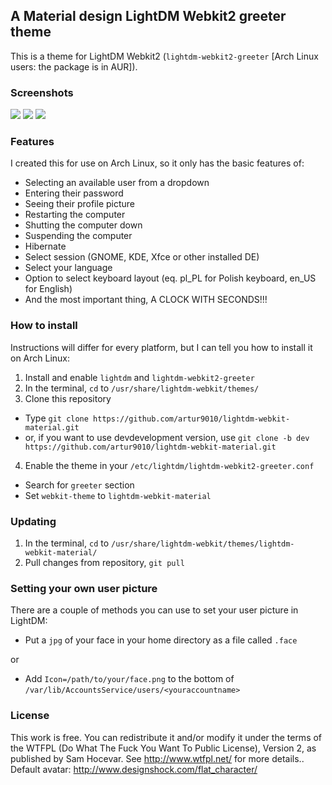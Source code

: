 ## A Material design LightDM Webkit2 greeter theme

This is a theme for LightDM Webkit2 (`lightdm-webkit2-greeter` [Arch Linux users: the package is in AUR]).

### Screenshots

![](http://i.imgur.com/ErJvB4i.jpg)
![](http://i.imgur.com/GLZUtd2.jpg)
![](http://i.imgur.com/0bov99y.jpg)

### Features

I created this for use on Arch Linux, so it only has the basic features of:

- Selecting an available user from a dropdown
- Entering their password
- Seeing their profile picture
- Restarting the computer
- Shutting the computer down
- Suspending the computer
- Hibernate
- Select session (GNOME, KDE, Xfce or other installed DE)
- Select your language
- Option to select keyboard layout (eq. pl_PL for Polish keyboard, en_US for English)
- And the most important thing, A CLOCK WITH SECONDS!!!

### How to install

Instructions will differ for every platform, but I can tell you how to install it on Arch Linux:

1. Install and enable `lightdm` and `lightdm-webkit2-greeter`
2. In the terminal, `cd` to `/usr/share/lightdm-webkit/themes/`
3. Clone this repository
  - Type `git clone https://github.com/artur9010/lightdm-webkit-material.git`
  - or, if you want to use devdevelopment version, use `git clone -b dev https://github.com/artur9010/lightdm-webkit-material.git`
4. Enable the theme in your `/etc/lightdm/lightdm-webkit2-greeter.conf`
  - Search for `greeter` section
  - Set `webkit-theme` to `lightdm-webkit-material`

### Updating
1. In the terminal, `cd` to `/usr/share/lightdm-webkit/themes/lightdm-webkit-material/`
2. Pull changes from repository, `git pull`

### Setting your own user picture

There are a couple of methods you can use to set your user picture in LightDM:

- Put a `jpg` of your face in your home directory as a file called `.face`

or

- Add `Icon=/path/to/your/face.png` to the bottom of `/var/lib/AccountsService/users/<youraccountname>`


### License
This work is free. You can redistribute it and/or modify it under the terms of the WTFPL (Do What The Fuck You Want To Public License), Version 2, as published by Sam Hocevar. See http://www.wtfpl.net/ for more details..<br>
Default avatar: http://www.designshock.com/flat_character/
